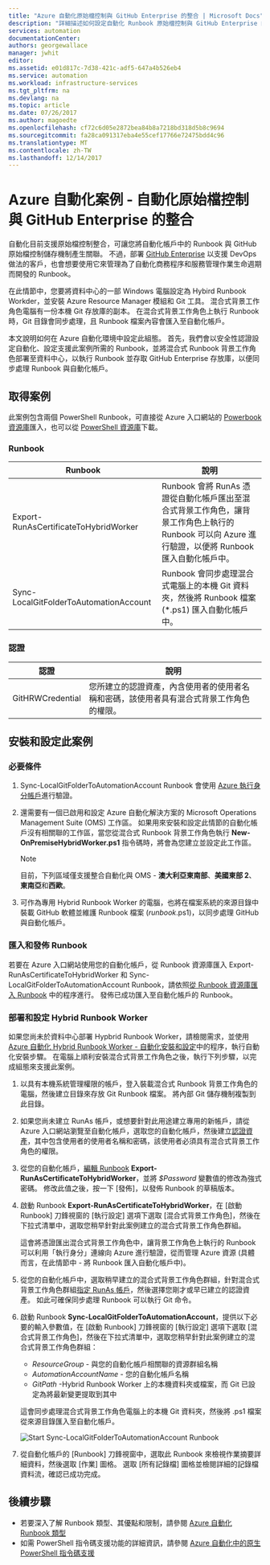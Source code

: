 ```yaml
---
title: "Azure 自動化原始檔控制與 GitHub Enterprise 的整合 | Microsoft Docs"
description: "詳細描述如何設定自動化 Runbook 原始檔控制與 GitHub Enterprise 的整合。"
services: automation
documentationCenter: 
authors: georgewallace
manager: jwhit
editor: 
ms.assetid: e01d817c-7d38-421c-adf5-647a4b526eb4
ms.service: automation
ms.workload: infrastructure-services
ms.tgt_pltfrm: na
ms.devlang: na
ms.topic: article
ms.date: 07/26/2017
ms.author: magoedte
ms.openlocfilehash: cf72c6d05e2872bea84b8a7218bd318d5b8c9694
ms.sourcegitcommit: fa28ca091317eba4e55cef17766e72475bdd4c96
ms.translationtype: MT
ms.contentlocale: zh-TW
ms.lasthandoff: 12/14/2017
---
```

# <a name="azure-automation-scenario---automation-source-control-integration-with-github-enterprise"></a>Azure 自動化案例 - 自動化原始檔控制與 GitHub Enterprise 的整合

自動化目前支援原始檔控制整合，可讓您將自動化帳戶中的 Runbook 與 GitHub 原始檔控制儲存機制產生關聯。  不過，部署 [GitHub Enterprise](https://enterprise.github.com/home) 以支援 DevOps 做法的客戶，也會想要使用它來管理為了自動化商務程序和服務管理作業生命週期而開發的 Runbook。  

在此情節中，您要將資料中心的一部 Windows 電腦設定為 Hybird Runbook Workder，並安裝 Azure Resource Manager 模組和 Git 工具。  混合式背景工作角色電腦有一份本機 Git 存放庫的副本。  在混合式背景工作角色上執行 Runbook 時，Git 目錄會同步處理，且 Runbook 檔案內容會匯入至自動化帳戶。

本文說明如何在 Azure 自動化環境中設定此組態。 首先，我們會以安全性認證設定自動化、設定支援此案例所需的 Runbook，並將混合式 Runbook 背景工作角色部署至資料中心，以執行 Runbook 並存取 GitHub Enterprise 存放庫，以便同步處理 Runbook 與自動化帳戶。  


## <a name="getting-the-scenario"></a>取得案例

此案例包含兩個 PowerShell Runbook，可直接從 Azure 入口網站的 [Powerbook 資源庫](automation-runbook-gallery.md)匯入，也可以從 [PowerShell 資源庫](https://www.powershellgallery.com)下載。

### <a name="runbooks"></a>Runbook

Runbook | 說明| 
--------|------------|
Export-RunAsCertificateToHybridWorker | Runbook 會將 RunAs 憑證從自動化帳戶匯出至混合式背景工作角色，讓背景工作角色上執行的 Runbook 可以向 Azure 進行驗證，以便將 Runbook 匯入自動化帳戶中。| 
Sync-LocalGitFolderToAutomationAccount | Runbook 會同步處理混合式電腦上的本機 Git 資料夾，然後將 Runbook 檔案 (*.ps1) 匯入自動化帳戶中。|

### <a name="credentials"></a>認證

認證 | 說明|
-----------|------------|
GitHRWCredential | 您所建立的認證資產，內含使用者的使用者名稱和密碼，該使用者具有混合式背景工作角色的權限。|

## <a name="installing-and-configuring-this-scenario"></a>安裝和設定此案例

### <a name="prerequisites"></a>必要條件

1. Sync-LocalGitFolderToAutomationAccount Runbook 會使用 [Azure 執行身分帳戶](automation-sec-configure-azure-runas-account.md)進行驗證。 

2. 還需要有一個已啟用和設定 Azure 自動化解決方案的 Microsoft Operations Management Suite (OMS) 工作區。  如果用來安裝和設定此情節的自動化帳戶沒有相關聯的工作區，當您從混合式 Runbook 背景工作角色執行 **New-OnPremiseHybridWorker.ps1** 指令碼時，將會為您建立並設定此工作區。        

    > [!NOTE]
    > 目前，下列區域僅支援整合自動化與 OMS - **澳大利亞東南部**、**美國東部 2**、**東南亞**和**西歐**。 

3. 可作為專用 Hybrid Runbook Worker 的電腦，也將在檔案系統的來源目錄中裝載 GitHub 軟體並維護 Runbook 檔案 (*runbook*.ps1)，以同步處理 GitHub 與自動化帳戶。

### <a name="import-and-publish-the-runbooks"></a>匯入和發佈 Runbook

若要在 Azure 入口網站使用您的自動化帳戶，從 Runbook 資源庫匯入 Export-RunAsCertificateToHybridWorker 和 Sync-LocalGitFolderToAutomationAccount Runbook，請依照[從 Runbook 資源庫匯入 Runbook](automation-runbook-gallery.md#to-import-a-runbook-from-the-runbook-gallery-with-the-azure-portal) 中的程序進行。 發佈已成功匯入至自動化帳戶的 Runbook。

### <a name="deploy-and-configure-hybrid-runbook-worker"></a>部署和設定 Hybrid Runbook Worker

如果您尚未於資料中心部署 Hypbrid Runbook Worker，請檢閱需求，並使用 [Azure 自動化 Hybrid Runbook Worker - 自動化安裝和設定](automation-hybrid-runbook-worker.md#automated-deployment)中的程序，執行自動化安裝步驟。  在電腦上順利安裝混合式背景工作角色之後，執行下列步驟，以完成組態來支援此案例。

1. 以具有本機系統管理權限的帳戶，登入裝載混合式 Runbook 背景工作角色的電腦，然後建立目錄來存放 Git Runbook 檔案。  將內部 Git 儲存機制複製到此目錄。
2. 如果您尚未建立 RunAs 帳戶，或想要針對此用途建立專用的新帳戶，請從 Azure 入口網站瀏覽至自動化帳戶，選取您的自動化帳戶，然後建立[認證資產](automation-credentials.md)，其中包含使用者的使用者名稱和密碼，該使用者必須具有混合式背景工作角色的權限。  
3. 從您的自動化帳戶，[編輯 Runbook](automation-edit-textual-runbook.md)  **Export-RunAsCertificateToHybridWorker**，並將 *$Password* 變數值的修改為強式密碼。  修改此值之後，按一下 [發佈]，以發佈 Runbook 的草稿版本。 
5. 啟動 Runbook **Export-RunAsCertificateToHybridWorker**，在 [啟動 Runbook] 刀鋒視窗的 [執行設定] 選項下選取 [混合式背景工作角色]，然後在下拉式清單中，選取您稍早針對此案例建立的混合式背景工作角色群組。  

    這會將憑證匯出混合式背景工作角色中，讓背景工作角色上執行的 Runbook 可以利用「執行身分」連線向 Azure 進行驗證，從而管理 Azure 資源 (具體而言，在此情節中 - 將 Runbook 匯入自動化帳戶中)。

4. 從您的自動化帳戶中，選取稍早建立的混合式背景工作角色群組，針對混合式背景工作角色群組[指定 RunAs 帳戶](automation-hrw-run-runbooks.md#runas-account)，然後選擇您剛才或早已建立的認證資產。  如此可確保同步處理 Runbook 可以執行 Git 命令。 
5. 啟動 Runbook **Sync-LocalGitFolderToAutomationAccount**，提供以下必要的輸入參數值，在 [啟動 Runbook] 刀鋒視窗的 [執行設定] 選項下選取 [混合式背景工作角色]，然後在下拉式清單中，選取您稍早針對此案例建立的混合式背景工作角色群組：
    * *ResourceGroup* - 與您的自動化帳戶相關聯的資源群組名稱
    * *AutomationAccountName* - 您的自動化帳戶名稱
    * *GitPath* -Hybrid Runbook Worker 上的本機資料夾或檔案，而 Git 已設定為將最新變更提取到其中

    這會同步處理混合式背景工作角色電腦上的本機 Git 資料夾，然後將 .ps1 檔案從來源目錄匯入至自動化帳戶。

    ![Start Sync-LocalGitFolderToAutomationAccount Runbook](media/automation-scenario-source-control-integration-with-github-ent/start-runbook-synclocalgitfoldertoautoacct.png)<br>

7. 從自動化帳戶的 [Runbook] 刀鋒視窗中，選取此 Runbook 來檢視作業摘要詳細資料，然後選取 [作業] 圖格。  選取 [所有記錄檔] 圖格並檢閱詳細的記錄檔資料流，確認已成功完成。  

## <a name="next-steps"></a>後續步驟

-  若要深入了解 Runbook 類型、其優點和限制，請參閱 [Azure 自動化 Runbook 類型](automation-runbook-types.md)
-  如需 PowerShell 指令碼支援功能的詳細資訊，請參閱 [Azure 自動化中的原生 PowerShell 指令碼支援](https://azure.microsoft.com/blog/announcing-powershell-script-support-azure-automation-2/)
